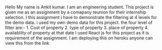 Hello My name is Ankit kumar.
I am an engineering student.
This project is given me as an assignment by a comapany reunion for their internship selection.
I this assignment i have to demonstrate the filtering at 4 levels for the demo data.
i used my own demo data for this project.
the four level of filter are:- 1. Cost of property 2. type of property 3. place of property 4. availablilty of property at that date
I used React js for this project as it is requirement of the assignment.
I am deploying this on heroku anyone can view this from the link
